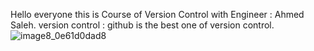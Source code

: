 Hello everyone this is Course of Version Control with Engineer : Ahmed Saleh.
version control : github is the best one of version control.
![image8_0e61d0dad8](https://github.com/abdelrahmanShabaan/ITI_VersionControl_Lab/assets/48605080/569167e2-311a-4319-9c24-8291ac361996)

